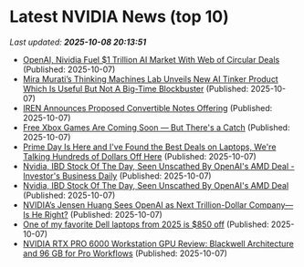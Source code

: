 # Latest NVIDIA News (top 10)
_Last updated: **2025-10-08 20:13:51**_

- [OpenAI, Nividia Fuel $1 Trillion AI Market With Web of Circular Deals](https://biztoc.com/x/8e2e0a6aa38cf777) (Published: 2025-10-07)
- [Mira Murati’s Thinking Machines Lab Unveils New AI Tinker Product Which Is Useful But Not A Big-Time Blockbuster](https://freerepublic.com/focus/f-news/4344940/posts) (Published: 2025-10-07)
- [IREN Announces Proposed Convertible Notes Offering](https://www.globenewswire.com/news-release/2025/10/07/3162931/0/en/IREN-Announces-Proposed-Convertible-Notes-Offering.html) (Published: 2025-10-07)
- [Free Xbox Games Are Coming Soon — But There's a Catch](https://www.nextpit.com/news/free-xbox-games-soon-with-a-catch) (Published: 2025-10-07)
- [Prime Day Is Here and I've Found the Best Deals on Laptops, We're Talking Hundreds of Dollars Off Here](https://uk.pcmag.com/laptops/160523/prime-day-is-here-and-ive-found-the-best-deals-on-laptops-were-talking-hundreds-of-dollars-off-here) (Published: 2025-10-07)
- [Nvidia, IBD Stock Of The Day, Seen Unscathed By OpenAI's AMD Deal - Investor's Business Daily](https://slashdot.org/firehose.pl?op=view&amp;id=179696872) (Published: 2025-10-07)
- [Nvidia, IBD Stock Of The Day, Seen Unscathed By OpenAI's AMD Deal](https://biztoc.com/x/da91497ef272a1c0) (Published: 2025-10-07)
- [NVIDIA’s Jensen Huang Sees OpenAI as Next Trillion-Dollar Company—Is He Right?](https://biztoc.com/x/65efee7074f2611d) (Published: 2025-10-07)
- [One of my favorite Dell laptops from 2025 is $850 off](https://www.zdnet.com/article/one-of-my-favorite-dell-laptops-from-2025-is-850-off/) (Published: 2025-10-07)
- [NVIDIA RTX PRO 6000 Workstation GPU Review: Blackwell Architecture and 96 GB for Pro Workflows](https://www.storagereview.com/review/nvidia-rtx-pro-6000-workstation-gpu-review-blackwell-architecture-and-96-gb-for-pro-workflows) (Published: 2025-10-07)
